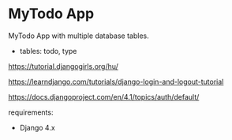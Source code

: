 # MyTodo App

MyTodo App with multiple database tables.

  * tables: todo, type


https://tutorial.djangogirls.org/hu/

https://learndjango.com/tutorials/django-login-and-logout-tutorial

https://docs.djangoproject.com/en/4.1/topics/auth/default/


requirements:

  * Django 4.x

